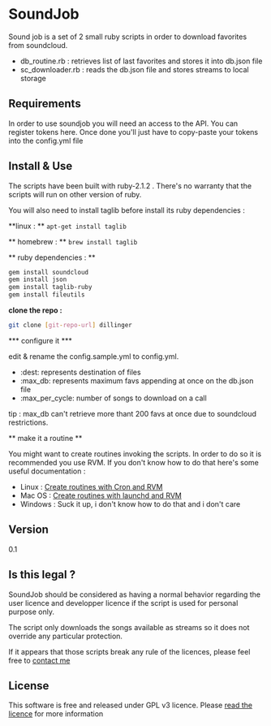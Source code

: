 SoundJob
=========

Sound job is a set of 2 small ruby scripts in order to download favorites from soundcloud. 

- db_routine.rb : retrieves list of last favorites and stores it into db.json file
- sc_downloader.rb : reads the db.json file and stores streams to local storage

Requirements
---

In order to use soundjob you will need an access to the API. You can register tokens here. Once done you'll just have to copy-paste your tokens into the config.yml file


Install & Use
---

The scripts have been built with ruby-2.1.2 . There's no warranty that the scripts will run on other version of ruby. 

You will also need to install taglib before install its ruby dependencies :

**linux :  **
```apt-get install taglib```

** homebrew : **
```brew install taglib```


** ruby dependencies : **



```sh
gem install soundcloud
gem install json
gem install taglib-ruby
gem install fileutils
```

**clone the repo  :** 

```sh
git clone [git-repo-url] dillinger

```

*** configure it ***

edit & rename the config.sample.yml to config.yml. 

- :dest: represents destination of files
- :max_db: represents maximum favs appending at once on the db.json file
- :max_per_cycle: number of songs to download on a call


tip : max_db can't retrieve more thant 200 favs at once due to soundcloud restrictions. 

** make it a routine **

You might want to create routines invoking the scripts. In order to do so it is recommended you use RVM. If you don't know how to do that here's some useful documentation : 

 - Linux : [Create routines with Cron and RVM](http://rvm.io/integration/cron)
 - Mac OS : [Create routines with launchd and RVM](http://rvm.io/integration/cron)
 - Windows : Suck it up, i don't know how to do that and i don't care


Version
----

0.1

Is this legal ? 
-----------

SoundJob should be considered as having a normal behavior regarding the user licence and developper licence if the script is used for personal purpose only.

The script only downloads the songs available as streams so it does not override any particular protection. 

If it appears that those scripts break any rule of the licences, please feel free to [contact me](mailto:asone@akbarworld.info)


License
----

This software is free and released under GPL v3 licence. Please [read the licence](http://opensource.org/licenses/GPL-3.0) for more information 
